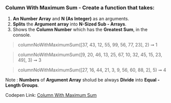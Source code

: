 ### Column With Maximum Sum - Create a function that takes: 

1. **An Number Array** and **N (As Integer)** as an arguments.
1. **Splits** the **Argument array** into **N-Sized Sub - Arrays**.
1. Shows the **Column Number** which has the **Greatest Sum**, in the console.

> columnNoWithMaximumSum([37, 43, 12, 55, 99, 56, 77, 23], 2) ➞ 1 

> columnNoWithMaximumSum([9, 20, 46, 13, 25, 67, 10, 32, 45, 15, 23, 49], 3) ➞ 3

> columnNoWithMaximumSum([27, 16, 44, 21, 3, 9, 56, 60, 88, 2], 5) ➞ 4

Note : **Numbers** of **Argument Array** sholud be always **Divide** into **Equal - Length Groups**.

Codepen Link: [Column With Maximum Sum](https://codepen.io/naveencoder/pen/VwwWXmJ?editors=0012)